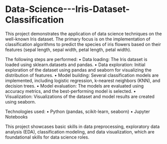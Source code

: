# Data-Science---Iris-Dataset-Classification
This project demonstrates the application of data science techniques on the well-known Iris dataset. The primary focus is on the implementation of classification algorithms to predict the species of iris flowers based on their features (sepal length, sepal width, petal length, petal width).

The following steps are performed:
	•	Data loading: The Iris dataset is loaded using sklearn.datasets and pandas.
	•	Data exploration: Initial exploration of the dataset using pandas and seaborn for visualizing the distribution of features.
	•	Model building: Several classification models are implemented, including logistic regression, k-nearest neighbors (KNN), and decision trees.
	•	Model evaluation: The models are evaluated using accuracy metrics, and the best-performing model is selected.
	•	Visualization: Visualizations of the dataset and model results are created using seaborn.

Technologies used:
	•	Python (pandas, scikit-learn, seaborn)
	•	Jupyter Notebooks

This project showcases basic skills in data preprocessing, exploratory data analysis (EDA), classification modeling, and data visualization, which are foundational skills for data science roles.
